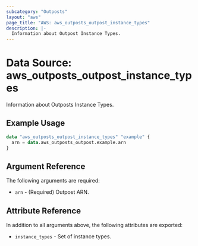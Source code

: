 ```yaml
---
subcategory: "Outposts"
layout: "aws"
page_title: "AWS: aws_outposts_outpost_instance_types"
description: |-
  Information about Outpost Instance Types.
---
```


# Data Source: aws_outposts_outpost_instance_types

Information about Outposts Instance Types.

## Example Usage

```terraform
data "aws_outposts_outpost_instance_types" "example" {
  arn = data.aws_outposts_outpost.example.arn
}
```

## Argument Reference

The following arguments are required:

* `arn` - (Required) Outpost ARN.

## Attribute Reference

In addition to all arguments above, the following attributes are exported:

* `instance_types` - Set of instance types.

<!-- cache-key: cdktf-0.17.0-pre.15 input-c1cbc09a8f3f54371e6dc1138a3c0324985fe6196569dffea7daa9f0386a22d6 -->